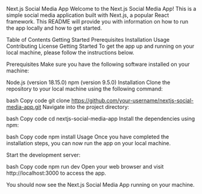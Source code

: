 Next.js Social Media App
Welcome to the Next.js Social Media App! This is a simple social media application built with Next.js, a popular React framework. This README will provide you with information on how to run the app locally and how to get started.

Table of Contents
Getting Started
Prerequisites
Installation
Usage
Contributing
License
Getting Started
To get the app up and running on your local machine, please follow the instructions below.

Prerequisites
Make sure you have the following software installed on your machine:

Node.js (version 18.15.0)
npm (version 9.5.0)
Installation
Clone the repository to your local machine using the following command:

bash
Copy code
git clone https://github.com/your-username/nextjs-social-media-app.git
Navigate into the project directory:

bash
Copy code
cd nextjs-social-media-app
Install the dependencies using npm:

bash
Copy code
npm install
Usage
Once you have completed the installation steps, you can now run the app on your local machine.

Start the development server:

bash
Copy code
npm run dev
Open your web browser and visit http://localhost:3000 to access the app.

You should now see the Next.js Social Media App running on your machine.
